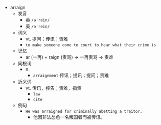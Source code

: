 - arraign
  - 发音
    - 英 `/ə'rein/`
    - 美 `/ə'rein/`
  - 词义
    - vt. 提问；传讯；责难
    - `to make someone come to court to hear what their crime is`
  - 记忆
    - ar (一再) + raign (责骂) → 一再责骂 → 责难
  - 同根词
    - n.
      - `arraignment` 传讯；提讯；提问；责难
  - 近义词
    - vt. 传讯，控告；责难，指责
      - `law`
      - `cite`
  - 例句
    - `He was arraigned for criminally abetting a traitor.`
      - 他因非法怂恿一名叛国者而被传讯。

